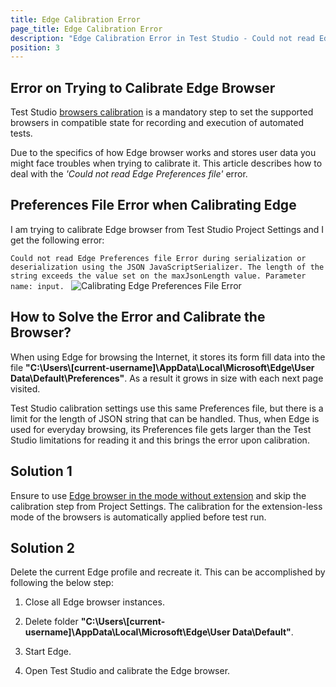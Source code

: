 ```yaml
---
title: Edge Calibration Error
page_title: Edge Calibration Error
description: "Edge Calibration Error in Test Studio - Could not read Edge Preferences file Error during serialization or deserialization. The length of the string exceeds the value set on the maxJsonLength value." 
position: 3
---
```

## Error on Trying to Calibrate Edge Browser 

Test Studio <a href="/prerequisites/configure-your-browser/browser-configuration" target="_blank">browsers calibration</a> is a mandatory step to set the supported browsers in compatible state for recording and execution of automated tests.

Due to the specifics of how Edge browser works and stores user data you might face troubles when trying to calibrate it. This article describes how to deal with the _'Could not read Edge Preferences file'_ error.

## Preferences File Error when Calibrating Edge

I am trying to calibrate Edge browser from Test Studio Project Settings and I get the following error:

`Could not read Edge Preferences file Error during serialization or deserialization using the JSON JavaScriptSerializer. The length of the string exceeds the value set on the maxJsonLength value. Parameter name: input.
`
![Calibrating Edge Preferences File Error](/img/knowledge-base/browsers-kb/calibration-error-preferences-file/fig1.png)

## How to Solve the Error and Calibrate the Browser?

When using Edge for browsing the Internet, it stores its form fill data into the file  __"C:\Users\\[current-username]\AppData\Local\Microsoft\Edge\User Data\Default\Preferences"__. As a result it grows in size with each next page visited.

Test Studio calibration settings use this same Preferences file, but there is a limit for the length of JSON string that can be handled. Thus, when Edge is used for everyday browsing, its Preferences file gets larger than the Test Studio limitations for reading it and this brings the error upon calibration.

## Solution 1

Ensure to use <a href="/prerequisites/configure-your-browser/edge-chromium#using-extension-for-edge-chromium-automation-optional" target="_blank">Edge browser in the mode without extension</a> and skip the calibration step from Project Settings. The calibration for the extension-less mode of the browsers is automatically applied before test run.

## Solution 2

Delete the current Edge profile and recreate it. This can be accomplished by following the below step:

1. Close all Edge browser instances.

2. Delete folder __"C:\Users\\[current-username]\AppData\Local\Microsoft\Edge\User Data\Default"__.

3. Start Edge.

4. Open Test Studio and calibrate the Edge browser.
